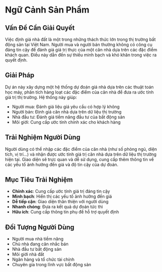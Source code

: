 # Ngữ Cảnh Sản Phẩm

## Vấn Đề Cần Giải Quyết
Việc định giá nhà đất là một trong những thách thức lớn trong thị trường bất động sản tại Việt Nam. Người mua và người bán thường không có công cụ đáng tin cậy để đánh giá giá trị thực của một căn nhà dựa trên các đặc điểm khách quan. Điều này dẫn đến sự thiếu minh bạch và khó khăn trong việc ra quyết định.

## Giải Pháp
Dự án này xây dựng một hệ thống dự đoán giá nhà dựa trên các thuật toán học máy, phân tích hàng loạt các đặc điểm của căn nhà để đưa ra ước tính giá trị thị trường. Hệ thống này giúp:
- Người mua: Đánh giá liệu giá yêu cầu có hợp lý không
- Người bán: Định giá căn nhà dựa trên dữ liệu thị trường
- Nhà đầu tư: Đánh giá tiềm năng đầu tư của bất động sản
- Môi giới: Cung cấp ước tính chính xác cho khách hàng

## Trải Nghiệm Người Dùng
Người dùng có thể nhập các đặc điểm của căn nhà (như số phòng ngủ, diện tích, vị trí...) và nhận được ước tính giá trị căn nhà dựa trên dữ liệu thị trường hiện tại. Giao diện sẽ trực quan và dễ sử dụng, cung cấp thêm thông tin về các yếu tố ảnh hưởng đến giá và độ tin cậy của dự đoán.

## Mục Tiêu Trải Nghiệm
- **Chính xác**: Cung cấp ước tính giá trị đáng tin cậy
- **Minh bạch**: Hiển thị các yếu tố ảnh hưởng đến giá
- **Dễ tiếp cận**: Giao diện thân thiện với người dùng
- **Nhanh chóng**: Đưa ra kết quả dự đoán tức thì
- **Hữu ích**: Cung cấp thông tin phụ để hỗ trợ quyết định

## Đối Tượng Người Dùng
- Người mua nhà tiềm năng
- Chủ nhà đang cân nhắc bán
- Nhà đầu tư bất động sản
- Môi giới nhà đất
- Ngân hàng và tổ chức tài chính
- Chuyên gia trong lĩnh vực bất động sản
